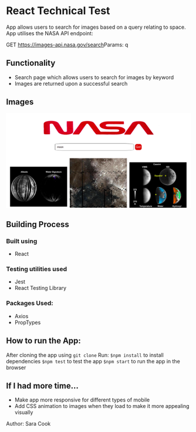 # React Technical Test

App allows users to search for images based on a query relating to space.
App utilises the NASA API endpoint:

GET​​ ​​https://images-api.nasa.gov/search ​Params: ​​q

## Functionality

- Search page which allows users to search for images by keyword
- Images are returned upon a successful search

## Images

![desktop version](./README_images/desktopTechtest.png)

## Building Process

### Built using

- React

### Testing utilities used

- Jest
- React Testing Library

### Packages Used:

- Axios
- PropTypes

## How to run the App:

After cloning the app using `git clone`
Run:
`$npm install` to install dependencies
`$npm test` to test the app
`$npm start` to run the app in the browser

## If I had more time...

- Make app more responsive for different types of mobile
- Add CSS animation to images when they load to make it more appealing visually

Author: Sara Cook
